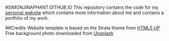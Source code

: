 #SIMONJINAPHANT.GITHUB.IO
This repository contains the code for my [personal website](http://simonjinaphant.github.io/) 
which contains more information about me and contains a portfolio of my work.

##Credits
Website template is based on the Strata theme from [HTML5 UP](http://html5up.net/)
Free background photo downloaded from [Unsplash](http://unsplash.com/)